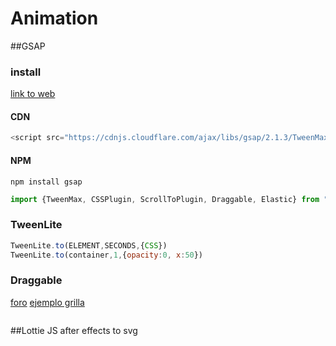 # Animation

##GSAP

### install
[link to web](https://greensock.com/get-started-js)

#### CDN
```javascript
<script src="https://cdnjs.cloudflare.com/ajax/libs/gsap/2.1.3/TweenMax.min.js"></script>
```
#### NPM
```
npm install gsap
```
```javascript
import {TweenMax, CSSPlugin, ScrollToPlugin, Draggable, Elastic} from "gsap/all";
```
### TweenLite

```javascript
TweenLite.to(ELEMENT,SECONDS,{CSS})
TweenLite.to(container,1,{opacity:0, x:50})
```
### Draggable
[foro](https://greensock.com/forums/topic/14575-how-to-create-a-sortable-list-with-draggable/)
[ejemplo grilla](https://codepen.io/osublake/pen/NrRJwm)

```javascript

```

##Lottie JS
after effects to svg